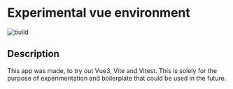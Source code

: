 # Experimental vue environment

![build](https://github.com/OG-Jons/vue-class-testing-app/actions/workflows/master.yml/badge.svg)

## Description

This app was made, to try out Vue3, Vite and Vitest. This is solely for the purpose of experimentation and boilerplate
that could be used in the future.
